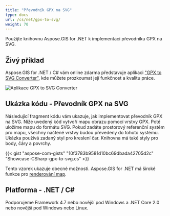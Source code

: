 ```yaml
---
title: "Převodník GPX na SVG"
type: docs
url: /cs/net/gpx-to-svg/
weight: 70
---
```


Použijte knihovnu Aspose.GIS for .NET k implementaci převodníku GPX na SVG.

## **Živý příklad**

Aspose.GIS for .NET / C# vám online zdarma představuje aplikaci ["GPX to SVG Converter"](https://products.aspose.app/gis/viewer/gpx-to-svg), kde můžete prozkoumat její funkčnost a kvalitu práce.

![Aplikace GPX to SVG Converter](viewer.png)

## **Ukázka kódu - Převodník GPX na SVG**

Následující fragment kódu vám ukazuje, jak implementovat převodník GPX na SVG. Níže uvedený kód vytvoří mapu obrazu pomocí vrstvy GPX. Poté uložíme mapu do formátu SVG. Pokud zadáte prostorový referenční systém pro mapu, všechny načtené vrstvy budou převedeny do tohoto systému.
Ukázka používá zadaný styl pro kreslení čar. Knihovna má také styly pro body, čáry a povrchy.

{{< gist "aspose-com-gists" "10f3783b9581d10bc69dbada42705d2c" "Showcase-CSharp-gpx-to-svg.cs" >}}

Tento vzorek ukazuje obecné možnosti. Aspose.GIS for .NET má široké funkce pro [renderování map](https://docs.aspose.com/gis/net/map-rendering/).

## **Platforma - .NET / C#**

Podporujeme Framework 4.7 nebo novější pod Windows a .NET Core 2.0 nebo novější pod Windows nebo Linux.
